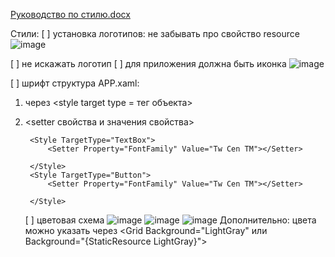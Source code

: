[Руководство по стилю.docx](https://github.com/Banstra/exam/files/12812695/default.docx)

Стили:
[ ] установка логотипов: не забывать про свойство resource
![image](https://github.com/Banstra/exam/assets/97594123/634067d7-5c41-41e0-ad8b-06c8e378c04b)

[ ] не искажать логотип
[ ] для приложения должна быть иконка ![image](https://github.com/Banstra/exam/assets/97594123/889e4570-cb03-43f4-a917-7984066c49ab)

[ ] шрифт
структура APP.xaml:
1. через <style target type = тег объекта>
2. <setter свойства и значения свойства>

    <Style TargetType="TextBlock">
            <Setter Property="FontFamily" Value="Tw Cen TM"></Setter>
            
        </Style>
        <Style TargetType="TextBox">
            <Setter Property="FontFamily" Value="Tw Cen TM"></Setter>

        </Style>
        <Style TargetType="Button">
            <Setter Property="FontFamily" Value="Tw Cen TM"></Setter>

        </Style>

   [ ] цветовая схема
![image](https://github.com/Banstra/exam/assets/97594123/42368160-a4c2-4d78-af07-f6143544d570)
![image](https://github.com/Banstra/exam/assets/97594123/2894f05e-f3f7-4df7-b4cc-2e3c05827de2)
![image](https://github.com/Banstra/exam/assets/97594123/6ebfc9bc-5466-4ae1-8c0c-81500a75dcab)
Дополнительно:
цвета можно указать через <SolidColorBrush x:key="название" Color="значение"></SolidColorBrush>
 <Grid Background="LightGray" или Background="{StaticResource LightGray}">
 
